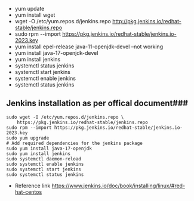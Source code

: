 - yum update
-  yum install wget
-  wget -O /etc/yum.repos.d/jenkins.repo http://pkg.jenkins.io/redhat-stable/jenkins.repo
-  sudo rpm --import https://pkg.jenkins.io/redhat-stable/jenkins.io-2023.key
- yum install epel-release java-11-openjdk-devel –not working
- yum install java-17-openjdk-devel
-  yum install jenkins
- systemctl status jenkins
-  systemctl start jenkins
-  systemctl enable jenkins
-  systemctl status jenkins
## Jenkins installation as per offical document###
```
sudo wget -O /etc/yum.repos.d/jenkins.repo \
    https://pkg.jenkins.io/redhat-stable/jenkins.repo
sudo rpm --import https://pkg.jenkins.io/redhat-stable/jenkins.io-2023.key
sudo yum upgrade
# Add required dependencies for the jenkins package
sudo yum install java-17-openjdk
sudo yum install jenkins
sudo systemctl daemon-reload
sudo systemctl enable jenkins
sudo systemctl start jenkins
sudo systemctl status jenkins

```
- Reference link
  https://www.jenkins.io/doc/book/installing/linux/#red-hat-centos
